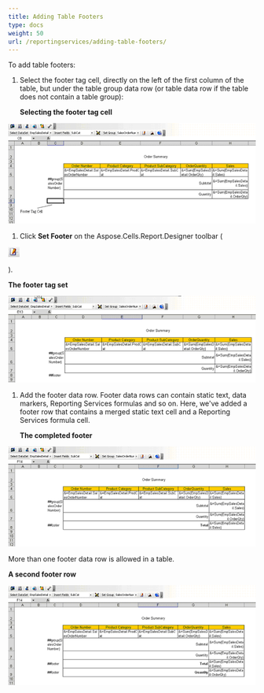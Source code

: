 ```yaml
---
title: Adding Table Footers
type: docs
weight: 50
url: /reportingservices/adding-table-footers/
---
```


To add table footers:

1. Select the footer tag cell, directly on the left of the first column of the table, but under the table group data row (or table data row if the table does not contain a table group): 

   **Selecting the footer tag cell** 

![todo:image_alt_text](adding-table-footers_1.png)




1. Click **Set Footer** on the Aspose.Cells.Report.Designer toolbar (

![todo:image_alt_text](adding-table-footers_2.png)

). 

**The footer tag set** 

![todo:image_alt_text](adding-table-footers_3.png)




1. Add the footer data row.
   Footer data rows can contain static text, data markers, Reporting Services formulas and so on. Here, we've added a footer row that contains a merged static text cell and a Reporting Services formula cell. 

   **The completed footer** 

![todo:image_alt_text](adding-table-footers_4.png)



More than one footer data row is allowed in a table.

**A second footer row** 

![todo:image_alt_text](adding-table-footers_5.png)
